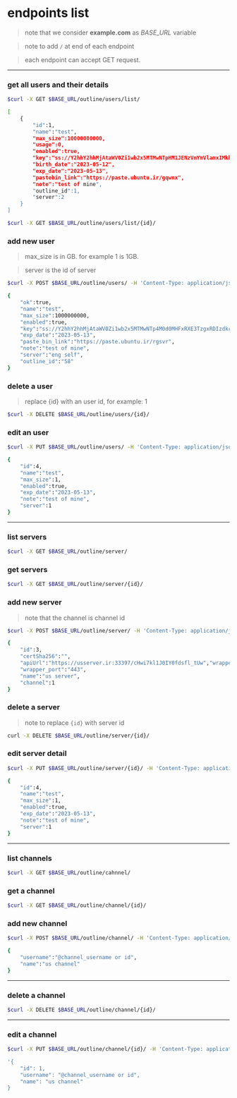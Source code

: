 # endpoints list


> note that we consider **example.com** as *BASE_URL* variable

> note to add `/` at end of each endpoint

> each endpoint can accept GET request.

---

### get all users and their details

```bash
$curl -X GET $BASE_URL/outline/users/list/

[
    {
        "id":1,
        "name":"test",
        "max_size":10000000000,
        "usage":0,
        "enabled":true,
        "key":"ss://Y2hhY2hhMjAtaWV0Zi1wb2x5MTMwNTpHM1JENzVmYmVlamxIMkhkZUxONjRk@irserver.ir:443/?outline=1#test",
        "birth_date":"2023-05-12",
        "exp_date":"2023-05-13",
        "pastebin_link":"https://paste.ubuntu.ir/gqwnx",
        "note":"test of mine",
        "outline_id":1,
        "server":2
    }
]
```


```bash
$curl -X GET $BASE_URL/outline/users/list/{id}/
```


### add new user

> max_size is in GB. for example 1 is 1GB.

> server is the id of server

```bash
$curl -X POST $BASE_URL/outline/users/ -H 'Content-Type: application/json' -d '{"name": "test", "max_size": 1, "enabled": 1, "exp_date":"2023-05-13", "note":"test of mine", "server": 1}' 

{
    "ok":true,
    "name":"test",
    "max_size":1000000000,
    "enabled":true,
    "key":"ss://Y2hhY2hhMjAtaWV0Zi1wb2x5MTMwNTp4M0d0MHFxRXE3TzgxRDIzdkc1akxm@irserver.ir:443/?outline=1#test",
    "exp_date":"2023-05-13",
    "paste_bin_link":"https://paste.ubuntu.ir/rgsvr",
    "note":"test of mine",
    "server":"eng self",
    "outline_id":"58"
}
```


### delete a user

> replace {id} with an user id, for example: 1

```bash
$curl -X DELETE $BASE_URL/outline/users/{id}/
```


### edit an user

```bash
$curl -X PUT $BASE_URL/outline/users/ -H 'Content-Type: application/json' -d '{"name": "test", "max_size": 1, "enabled": 1, "exp_date":"2023-05-13", "note":"test of mine", "server": 1}' 

{
    "id":4,
    "name":"test",
    "max_size":1,
    "enabled":true,
    "exp_date":"2023-05-13",
    "note":"test of mine",
    "server":1
}
```

---

### list servers

```bash
$curl -X GET $BASE_URL/outline/server/
```

### get servers

```bash
$curl -X GET $BASE_URL/outline/server/{id}/
```


### add new server

> note that the channel is channel id

```bash
$curl -X POST $BASE_URL/outline/server/ -H 'Content-Type: application/json' -d '{"name": "us server", "apiUrl": "https://usserver.ir:33397/cHwi7kl1J0IY0fdsfl_tUw", "wrapper_ip": "irserver.ir", "wrapper_port": "443", "channel": 1}'

{
    "id":3,
    "certSha256":"",
    "apiUrl":"https://usserver.ir:33397/cHwi7kl1J0IY0fdsfl_tUw","wrapper_ip":"irserver.ir",
    "wrapper_port":"443",
    "name":"us server",
    "channel":1
}
```


### delete a server

> note to replace `{id}` with server id

```bash
curl -X DELETE $BASE_URL/outline/server/{id}/
```


### edit server detail

```bash
$curl -X PUT $BASE_URL/outline/server/{id}/ -H 'Content-Type: application/json' -d '{"name":"test", "max_size":1, "enabled":true, "exp_date":"2023-05-13", "note":"test of mine", "server":1}' 

{
    "id":4,
    "name":"test",
    "max_size":1,
    "enabled":true,
    "exp_date":"2023-05-13",
    "note":"test of mine",
    "server":1
}
```

---

### list channels

```bash
$curl -X GET $BASE_URL/outline/cahnnel/
```


### get a channel

```bash
$curl -X GET $BASE_URL/outline/channel/{id}/
```


### add new channel

```bash
$curl -X POST $BASE_URL/outline/channel/ -H 'Content-Type: application/json' -d '{"username": "@channel_username or id", "name": "us channel"}'

{
    "username":"@channel_username or id",
    "name":"us channel"
}
```

---

### delete a channel

```bash
$curl -X DELETE $BASE_URL/outline/channel/{id}/
```

---

### edit a channel

```bash
$curl -X PUT $BASE_URL/outline/channel/{id}/ -H 'Content-Type: application/json' -d '{"username": "@channel_username or id", "name": "us channel"}'

'{
    "id": 1,
    "username": "@channel_username or id",
    "name": "us channel"
}
```
